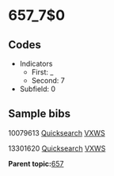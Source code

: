 # 657\_7$0

## Codes

-   Indicators
    -   First: \_
    -   Second: 7
-   Subfield: 0

## Sample bibs

10079613 [Quicksearch](https://search.library.yale.edu/catalog/10079613) [VXWS](http://prodorbis.library.yale.edu:7014/vxws/GetHoldingsService?bibId=10079613)

13301620 [Quicksearch](https://search.library.yale.edu/catalog/13301620) [VXWS](http://prodorbis.library.yale.edu:7014/vxws/GetHoldingsService?bibId=13301620)

**Parent topic:**[657](../../tags/657/657.md)

